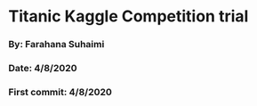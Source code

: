 # Titanic Kaggle Competition trial

### By: Farahana Suhaimi
### Date: 4/8/2020
### First commit: 4/8/2020